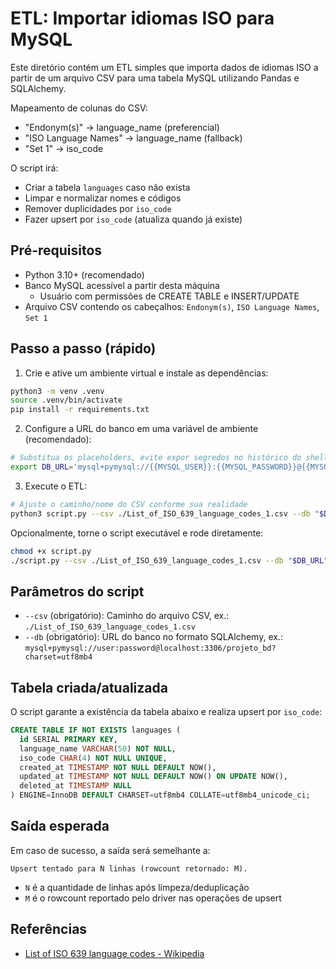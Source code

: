 # ETL: Importar idiomas ISO para MySQL

Este diretório contém um ETL simples que importa dados de idiomas ISO a partir de um arquivo CSV para uma tabela MySQL utilizando Pandas e SQLAlchemy.

Mapeamento de colunas do CSV:
- "Endonym(s)" → language_name (preferencial)
- "ISO Language Names" → language_name (fallback)
- "Set 1" → iso_code

O script irá:
- Criar a tabela `languages` caso não exista
- Limpar e normalizar nomes e códigos
- Remover duplicidades por `iso_code`
- Fazer upsert por `iso_code` (atualiza quando já existe)

## Pré-requisitos
- Python 3.10+ (recomendado)
- Banco MySQL acessível a partir desta máquina
  - Usuário com permissões de CREATE TABLE e INSERT/UPDATE
- Arquivo CSV contendo os cabeçalhos: `Endonym(s)`, `ISO Language Names`, `Set 1`

## Passo a passo (rápido)

1) Crie e ative um ambiente virtual e instale as dependências:

```bash
python3 -m venv .venv
source .venv/bin/activate
pip install -r requirements.txt
```

2) Configure a URL do banco em uma variável de ambiente (recomendado):

```bash
# Substitua os placeholders, evite expor segredos no histórico do shell.
export DB_URL='mysql+pymysql://{{MYSQL_USER}}:{{MYSQL_PASSWORD}}@{{MYSQL_HOST}}:3306/{{MYSQL_DATABASE}}?charset=utf8mb4'
```

3) Execute o ETL:

```bash
# Ajuste o caminho/nome do CSV conforme sua realidade
python3 script.py --csv ./List_of_ISO_639_language_codes_1.csv --db "$DB_URL"
```

Opcionalmente, torne o script executável e rode diretamente:

```bash
chmod +x script.py
./script.py --csv ./List_of_ISO_639_language_codes_1.csv --db "$DB_URL"
```

## Parâmetros do script
- `--csv` (obrigatório): Caminho do arquivo CSV, ex.: `./List_of_ISO_639_language_codes_1.csv`
- `--db` (obrigatório): URL do banco no formato SQLAlchemy, ex.: `mysql+pymysql://user:password@localhost:3306/projeto_bd?charset=utf8mb4`

## Tabela criada/atualizada
O script garante a existência da tabela abaixo e realiza upsert por `iso_code`:

```sql
CREATE TABLE IF NOT EXISTS languages (
  id SERIAL PRIMARY KEY,
  language_name VARCHAR(50) NOT NULL,
  iso_code CHAR(4) NOT NULL UNIQUE,
  created_at TIMESTAMP NOT NULL DEFAULT NOW(),
  updated_at TIMESTAMP NOT NULL DEFAULT NOW() ON UPDATE NOW(),
  deleted_at TIMESTAMP NULL
) ENGINE=InnoDB DEFAULT CHARSET=utf8mb4 COLLATE=utf8mb4_unicode_ci;
```

## Saída esperada
Em caso de sucesso, a saída será semelhante a:

```
Upsert tentado para N linhas (rowcount retornado: M).
```

- `N` é a quantidade de linhas após limpeza/deduplicação
- `M` é o rowcount reportado pelo driver nas operações de upsert

## Referências

- [List of ISO 639 language codes - Wikipedia](https://en.wikipedia.org/wiki/List_of_ISO_639_language_codes)
